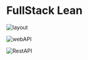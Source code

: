 # FullStack Lean


![layout](./Imgs/layout.png)


![webAPI](./Imgs/webAPI.png)

![RestAPI](/Imgs/RestAPI.png)